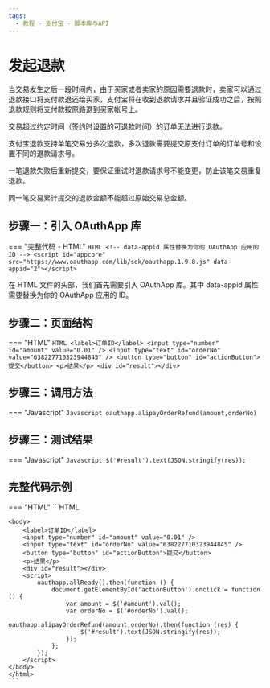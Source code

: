 ```yaml
---
tags:
  - 教程 - 支付宝 - 脚本库与API
---
```


# 发起退款

当交易发生之后一段时间内，由于买家或者卖家的原因需要退款时，卖家可以通过退款接口将支付款退还给买家，支付宝将在收到退款请求并且验证成功之后，按照退款规则将支付款按原路退到买家帐号上。

交易超过约定时间（签约时设置的可退款时间）的订单无法进行退款。

支付宝退款支持单笔交易分多次退款，多次退款需要提交原支付订单的订单号和设置不同的退款请求号。

一笔退款失败后重新提交，要保证重试时退款请求号不能变更，防止该笔交易重复退款。

同一笔交易累计提交的退款金额不能超过原始交易总金额。

## 步骤一：引入 OAuthApp 库
=== "完整代码 - HTML"
    ```HTML
    <!-- data-appid 属性替换为你的 OAuthApp 应用的 ID -->
    <script id="appcore" src="https://www.oauthapp.com/lib/sdk/oauthapp.1.9.8.js" data-appid="2"></script>
    ```

在 HTML 文件的头部，我们首先需要引入 OAuthApp 库。其中 data-appid 属性需要替换为你的 OAuthApp 应用的 ID。


## 步骤二：页面结构
=== "HTML"
    ```HTML
    <label>订单ID</label>
    <input type="number" id="amount" value="0.01" />
    <input type="text" id="orderNo" value="638227710323944845" />
    <button type="button" id="actionButton">提交</button>
    <p>结果</p>
    <div id="result"></div>
    ```


## 步骤三：调用方法

=== "Javascript"
    ```Javascript
    oauthapp.alipayOrderRefund(amount,orderNo)
    ```



## 步骤三：测试结果

=== "Javascript"
    ```Javascript
    $('#result').text(JSON.stringify(res));
    ```




## 完整代码示例

=== "HTML"
    ```HTML
    <!DOCTYPE html>
    <html>
    <head>
        <meta charset="UTF-8">
        <meta name="viewport" content="width=device-width, initial-scale=1.0">
        <title>alipayOrderRefund</title>
        <!-- data-appid 属性替换为你的 OAuthApp 应用的 ID -->
        <script id="appcore" src="https://www.oauthapp.com/lib/sdk/oauthapp.1.9.8.js" data-appid="2"></script>
    </head>

    <body>
        <label>订单ID</label>
        <input type="number" id="amount" value="0.01" />
        <input type="text" id="orderNo" value="638227710323944845" />
        <button type="button" id="actionButton">提交</button>
        <p>结果</p>
        <div id="result"></div>
        <script>
            oauthapp.allReady().then(function () {
                document.getElementById('actionButton').onclick = function () {
                    var amount = $('#amount').val();
                    var orderNo = $('#orderNo').val();
                    oauthapp.alipayOrderRefund(amount,orderNo).then(function (res) {
                        $('#result').text(JSON.stringify(res));
                    });
                };
            });
        </script>
    </body>
    </html>
    ```

